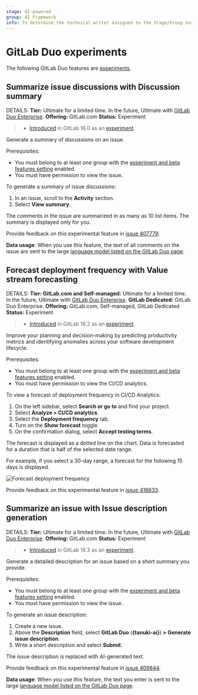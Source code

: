 ```yaml
---
stage: AI-powered
group: AI Framework
info: To determine the technical writer assigned to the Stage/Group associated with this page, see https://handbook.gitlab.com/handbook/product/ux/technical-writing/#assignments
---
```


# GitLab Duo experiments

The following GitLab Duo features are
[experiments](../../policy/experiment-beta-support.md#experiment).

## Summarize issue discussions with Discussion summary

DETAILS:
**Tier:** Ultimate for a limited time. In the future, Ultimate with [GitLab Duo Enterprise](../../subscriptions/subscription-add-ons.md).
**Offering:** GitLab.com
**Status:** Experiment

> - [Introduced](https://gitlab.com/groups/gitlab-org/-/epics/10344) in GitLab 16.0 as an [experiment](../../policy/experiment-beta-support.md#experiment).

Generate a summary of discussions on an issue.

Prerequisites:

- You must belong to at least one group with the [experiment and beta features setting](turn_on_off.md#turn-on-beta-and-experimental-features) enabled.
- You must have permission to view the issue.

To generate a summary of issue discussions:

1. In an issue, scroll to the **Activity** section.
1. Select **View summary**.

The comments in the issue are summarized in as many as 10 list items.
The summary is displayed only for you.

Provide feedback on this experimental feature in [issue 407779](https://gitlab.com/gitlab-org/gitlab/-/issues/407779).

**Data usage**: When you use this feature, the text of all comments on the issue are sent to
the large [language model listed on the GitLab Duo page](index.md#discussion-summary).

## Forecast deployment frequency with Value stream forecasting

DETAILS:
**Tier: GitLab.com and Self-managed:** Ultimate for a limited time. In the future, Ultimate with [GitLab Duo Enterprise](../../subscriptions/subscription-add-ons.md). **GitLab Dedicated:** GitLab Duo Enterprise.
**Offering:** GitLab.com, Self-managed, GitLab Dedicated
**Status:** Experiment

> - [Introduced](https://gitlab.com/groups/gitlab-org/-/epics/10228) in GitLab 16.2 as an [experiment](../../policy/experiment-beta-support.md#experiment).

Improve your planning and decision-making by predicting productivity metrics and
identifying anomalies across your software development lifecycle.

Prerequisites:

- You must belong to at least one group with the [experiment and beta features setting](turn_on_off.md#turn-on-beta-and-experimental-features) enabled.
- You must have permission to view the CI/CD analytics.

To view a forecast of deployment frequency in CI/CD Analytics:

1. On the left sidebar, select **Search or go to** and find your project.
1. Select **Analyze > CI/CD analytics**.
1. Select the **Deployment frequency** tab.
1. Turn on the **Show forecast** toggle.
1. On the confirmation dialog, select **Accept testing terms**.

The forecast is displayed as a dotted line on the chart. Data is forecasted for
a duration that is half of the selected date range.

For example, if you select a 30-day range, a forecast for the following 15 days
is displayed.

![Forecast deployment frequency](img/forecast_deployment_frequency.png)

Provide feedback on this experimental feature in [issue 416833](https://gitlab.com/gitlab-org/gitlab/-/issues/416833).

## Summarize an issue with Issue description generation

DETAILS:
**Tier:** Ultimate for a limited time. In the future, Ultimate with [GitLab Duo Enterprise](../../subscriptions/subscription-add-ons.md).
**Offering:** GitLab.com
**Status:** Experiment

> - [Introduced](https://gitlab.com/groups/gitlab-org/-/epics/10762) in GitLab 16.3 as an [experiment](../../policy/experiment-beta-support.md#experiment).

Generate a detailed description for an issue based on a short summary you provide.

Prerequisites:

- You must belong to at least one group with the [experiment and beta features setting](turn_on_off.md#turn-on-beta-and-experimental-features) enabled.
- You must have permission to view the issue.

To generate an issue description:

1. Create a new issue.
1. Above the **Description** field, select **GitLab Duo** (**{tanuki-ai}**) **> Generate issue description**.
1. Write a short description and select **Submit**.

The issue description is replaced with AI-generated text.

Provide feedback on this experimental feature in [issue 409844](https://gitlab.com/gitlab-org/gitlab/-/issues/409844).

**Data usage**: When you use this feature, the text you enter is sent to
the large [language model listed on the GitLab Duo page](index.md#issue-description-generation).
